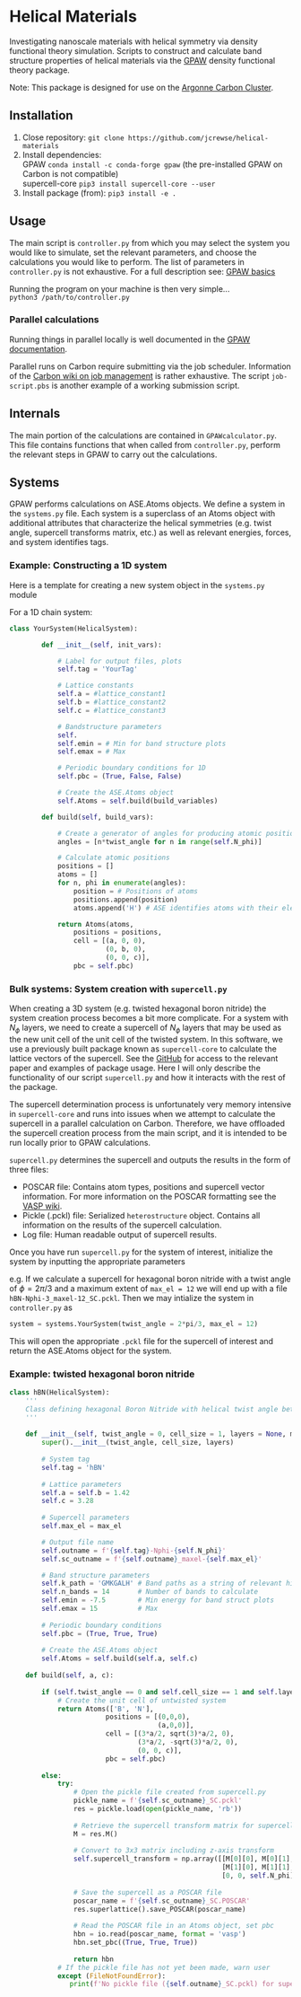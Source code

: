 # Helical Materials
Investigating nanoscale materials with helical symmetry via density functional theory simulation. Scripts to construct and calculate band structure properties of helical materials via the [GPAW](https://wiki.fysik.dtu.dk/gpaw/) density functional theory package. 

Note: This package is designed for use on the [Argonne Carbon Cluster](https://wiki.anl.gov/cnm/HPC/Carbon_Cluster_-_Overview).

## Installation
1. Close repository: `git clone https://github.com/jcrewse/helical-materials`
2. Install dependencies:  
GPAW `conda install -c conda-forge gpaw` (the pre-installed GPAW on Carbon is not compatible)  
supercell-core `pip3 install supercell-core --user`
3. Install package (from): `pip3 install -e .`

## Usage
The main script is `controller.py` from which you may select the system you would like to simulate, set the relevant parameters, and choose the calculations you would like to perform. The list of parameters in `controller.py` is not exhaustive. For a full description see: [GPAW basics](https://wiki.fysik.dtu.dk/gpaw/documentation/basic.html)

Running the program on your machine is then very simple...  
`python3 /path/to/controller.py`

### Parallel calculations
Running things in parallel locally is well documented in the [GPAW documentation](https://wiki.fysik.dtu.dk/gpaw/documentation/parallel_runs/parallel_runs.html).  

Parallel runs on Carbon require submitting via the job scheduler. Information of the [Carbon wiki on job management](https://wiki.anl.gov/cnm/HPC/Submitting_and_Managing_Jobs) is rather exhaustive. The script `job-script.pbs` is another example of a working submission script. 

## Internals
The main portion of the calculations are contained in `GPAWcalculator.py`. This file contains functions that when called from `controller.py`, perform the relevant steps in GPAW to carry out the calculations. 

## Systems
GPAW performs calculations on ASE.Atoms objects. We define a system in the `systems.py` file. Each system is a superclass of an Atoms object with additional attributes that characterize the helical symmetries (e.g. twist angle, supercell transforms matrix, etc.) as well as relevant energies, forces, and system identifies tags.

### Example: Constructing a 1D system
Here is a template for creating a new system object in the `systems.py` module

For a 1D chain system:
```python
class YourSystem(HelicalSystem):

        def __init__(self, init_vars):

            # Label for output files, plots
            self.tag = 'YourTag'

            # Lattice constants
            self.a = #lattice_constant1
            self.b = #lattice_constant2
            self.c = #lattice_constant3

            # Bandstructure parameters
            self.
            self.emin = # Min for band structure plots
            self.emax = # Max

            # Periodic boundary conditions for 1D 
            self.pbc = (True, False, False)

            # Create the ASE.Atoms object
            self.Atoms = self.build(build_variables)

        def build(self, build_vars):

            # Create a generator of angles for producing atomic positions
            angles = [n*twist_angle for n in range(self.N_phi)]

            # Calculate atomic positions
            positions = []
            atoms = []
            for n, phi in enumerate(angles):
                position = # Positions of atoms
                positions.append(position)
                atoms.append('H') # ASE identifies atoms with their elemental symbol as a string

            return Atoms(atoms,
                positions = positions,
                cell = [(a, 0, 0),
                        (0, b, 0),
                        (0, 0, c)],
                pbc = self.pbc)
```

### Bulk systems: System creation with `supercell.py`
When creating a 3D system (e.g. twisted hexagonal boron nitride) the system creation process becomes a bit more complicate. For a system with $N_\phi$ layers, we need to create a supercell of $N_\phi$ layers that may be used as the new unit cell of the unit cell of the twisted system. In this software, we use a previously built package known as `supercell-core` to calculate the lattice vectors of the supercell. See the [GitHub](https://github.com/tnecio/supercell-core) for access to the relevant paper and examples of package usage. Here I will only describe the functionality of our script `supercell.py` and how it interacts with the rest of the package.

The supercell determination process is unfortunately very memory intensive in `supercell-core` and runs into issues when we attempt to calculate the supercell in a parallel calculation on Carbon. Therefore, we have offloaded the supercell creation process from the main script, and it is intended to be run locally prior to GPAW calculations. 

`supercell.py` determines the supercell and outputs the results in the form of three files:  

- POSCAR file: Contains atom types, positions and supercell vector information. For more information on the POSCAR formatting see the [VASP wiki](https://www.vasp.at/wiki/index.php/POSCAR).
- Pickle (.pckl) file: Serialized `heterostructure` object. Contains all information on the results of the supercell calculation. 
- Log file: Human readable output of supercell results. 

Once you have run `supercell.py` for the system of interest, initialize the system by inputting the appropriate parameters

e.g. If we calculate a supercell for hexagonal boron nitride with a twist angle of $\phi = 2\pi/3$ and a maximum extent of `max_el = 12` we will end up with a file `hBN-Nphi-3_maxel-12_SC.pckl`. Then we may intialize the system in `controller.py` as

```python
system = systems.YourSystem(twist_angle = 2*pi/3, max_el = 12)
```

This will open the appropriate `.pckl` file for the supercell of interest and return the ASE.Atoms object for the system.

### Example: twisted hexagonal boron nitride

```python
class hBN(HelicalSystem):
    '''
    Class defining hexagonal Boron Nitride with helical twist angle between layers.
    '''
    
    def __init__(self, twist_angle = 0, cell_size = 1, layers = None, max_el = 6):
        super().__init__(twist_angle, cell_size, layers)
        
        # System tag
        self.tag = 'hBN'
        
        # Lattice parameters
        self.a = self.b = 1.42
        self.c = 3.28
        
        # Supercell parameters
        self.max_el = max_el

        # Output file name
        self.outname = f'{self.tag}-Nphi-{self.N_phi}'
        self.sc_outname = f'{self.outname}_maxel-{self.max_el}'

        # Band structure parameters
        self.k_path = 'GMKGALH' # Band paths as a string of relevant high-symmetry points
        self.n_bands = 14       # Number of bands to calculate
        self.emin = -7.5        # Min energy for band struct plots
        self.emax = 15          # Max
        
        # Periodic boundary conditions 
        self.pbc = (True, True, True)
        
        # Create the ASE.Atoms object
        self.Atoms = self.build(self.a, self.c)
        
    def build(self, a, c):
        
        if (self.twist_angle == 0 and self.cell_size == 1 and self.layers == None): 
            # Create the unit cell of untwisted system
            return Atoms(['B', 'N'],
                        positions = [(0,0,0),
                                     (a,0,0)],
                        cell = [(3*a/2, sqrt(3)*a/2, 0),
                                (3*a/2, -sqrt(3)*a/2, 0),
                                (0, 0, c)],
                        pbc = self.pbc)
            
        else:
            try:
                # Open the pickle file created from supercell.py
                pickle_name = f'{self.sc_outname}_SC.pckl'
                res = pickle.load(open(pickle_name, 'rb'))
                
                # Retrieve the supercell transform matrix for supercell layer
                M = res.M()
                
                # Convert to 3x3 matrix including z-axis transform
                self.supercell_transform = np.array([[M[0][0], M[0][1], 0],
                                                     [M[1][0], M[1][1], 0], 
                                                     [0, 0, self.N_phi]])
                
                # Save the supercell as a POSCAR file
                poscar_name = f'{self.sc_outname}_SC.POSCAR'
                res.superlattice().save_POSCAR(poscar_name)
                
                # Read the POSCAR file in an Atoms object, set pbc
                hbn = io.read(poscar_name, format = 'vasp')
                hbn.set_pbc((True, True, True))
                
                return hbn
            # If the pickle file has not yet been made, warn user
            except (FileNotFoundError):
               print(f'No pickle file ({self.outname}_SC.pckl) for supercell. Run supercell.py first.')
```

